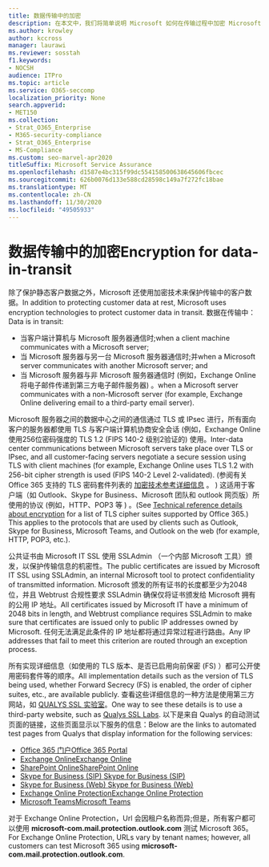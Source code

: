 ```yaml
---
title: 数据传输中的加密
description: 在本文中，我们将简单说明 Microsoft 如何在传输过程中加密 Microsoft 365 客户数据。
ms.author: krowley
author: kccross
manager: laurawi
ms.reviewer: sosstah
f1.keywords:
- NOCSH
audience: ITPro
ms.topic: article
ms.service: O365-seccomp
localization_priority: None
search.appverid:
- MET150
ms.collection:
- Strat_O365_Enterprise
- M365-security-compliance
- Strat_O365_Enterprise
- MS-Compliance
ms.custom: seo-marvel-apr2020
titleSuffix: Microsoft Service Assurance
ms.openlocfilehash: d1587e4bc315f99dc554158500638645606fbcec
ms.sourcegitcommit: 626b0076d133e588cd28598c149a7f272fc18bae
ms.translationtype: MT
ms.contentlocale: zh-CN
ms.lasthandoff: 11/30/2020
ms.locfileid: "49505933"
---
```

# <a name="encryption-for-data-in-transit"></a><span data-ttu-id="6d32b-103">数据传输中的加密</span><span class="sxs-lookup"><span data-stu-id="6d32b-103">Encryption for data-in-transit</span></span>

<span data-ttu-id="6d32b-104">除了保护静态客户数据之外，Microsoft 还使用加密技术来保护传输中的客户数据。</span><span class="sxs-lookup"><span data-stu-id="6d32b-104">In addition to protecting customer data at rest, Microsoft uses encryption technologies to protect customer data in transit.</span></span> <span data-ttu-id="6d32b-105">数据在传输中：</span><span class="sxs-lookup"><span data-stu-id="6d32b-105">Data is in transit:</span></span>

- <span data-ttu-id="6d32b-106">当客户端计算机与 Microsoft 服务器通信时;</span><span class="sxs-lookup"><span data-stu-id="6d32b-106">when a client machine communicates with a Microsoft server;</span></span>
- <span data-ttu-id="6d32b-107">当 Microsoft 服务器与另一台 Microsoft 服务器通信时;并</span><span class="sxs-lookup"><span data-stu-id="6d32b-107">when a Microsoft server communicates with another Microsoft server; and</span></span>
- <span data-ttu-id="6d32b-108">当 Microsoft 服务器与非 Microsoft 服务器通信时 (例如，Exchange Online 将电子邮件传递到第三方电子邮件服务器) 。</span><span class="sxs-lookup"><span data-stu-id="6d32b-108">when a Microsoft server communicates with a non-Microsoft server (for example, Exchange Online delivering email to a third-party email server).</span></span>

<span data-ttu-id="6d32b-109">Microsoft 服务器之间的数据中心之间的通信通过 TLS 或 IPsec 进行，所有面向客户的服务器都使用 TLS 与客户端计算机协商安全会话 (例如，Exchange Online 使用256位密码强度的 TLS 1.2 (FIPS 140-2 级别2验证的) 使用。</span><span class="sxs-lookup"><span data-stu-id="6d32b-109">Inter-data center communications between Microsoft servers take place over TLS or IPsec, and all customer-facing servers negotiate a secure session using TLS with client machines (for example, Exchange Online uses TLS 1.2 with 256-bit cipher strength is used (FIPS 140-2 Level 2-validated).</span></span> <span data-ttu-id="6d32b-110"> (参阅有关 Office 365 支持的 TLS 密码套件列表的 [加密技术参考详细信息](https://docs.microsoft.com/microsoft-365/compliance/technical-reference-details-about-encryption) 。 ) 这适用于客户端（如 Outlook、Skype for Business、Microsoft 团队和 outlook 网页版）所使用的协议 (例如，HTTP、POP3 等 ) 。</span><span class="sxs-lookup"><span data-stu-id="6d32b-110">(See [Technical reference details about encryption](https://docs.microsoft.com/microsoft-365/compliance/technical-reference-details-about-encryption) for a list of TLS cipher suites supported by Office 365.) This applies to the protocols that are used by clients such as Outlook, Skype for Business, Microsoft Teams, and Outlook on the web (for example, HTTP, POP3, etc.).</span></span>

<span data-ttu-id="6d32b-111">公共证书由 Microsoft IT SSL 使用 SSLAdmin （一个内部 Microsoft 工具）颁发，以保护传输信息的机密性。</span><span class="sxs-lookup"><span data-stu-id="6d32b-111">The public certificates are issued by Microsoft IT SSL using SSLAdmin, an internal Microsoft tool to protect confidentiality of transmitted information.</span></span> <span data-ttu-id="6d32b-112">Microsoft 颁发的所有证书的长度都至少为2048位，并且 Webtrust 合规性要求 SSLAdmin 确保仅将证书颁发给 Microsoft 拥有的公用 IP 地址。</span><span class="sxs-lookup"><span data-stu-id="6d32b-112">All certificates issued by Microsoft IT have a minimum of 2048 bits in length, and Webtrust compliance requires SSLAdmin to make sure that certificates are issued only to public IP addresses owned by Microsoft.</span></span> <span data-ttu-id="6d32b-113">任何无法满足此条件的 IP 地址都将通过异常过程进行路由。</span><span class="sxs-lookup"><span data-stu-id="6d32b-113">Any IP addresses that fail to meet this criterion are routed through an exception process.</span></span>

<span data-ttu-id="6d32b-114">所有实现详细信息（如使用的 TLS 版本、是否已启用向前保密 (FS) ）都可公开使用密码套件等的顺序。</span><span class="sxs-lookup"><span data-stu-id="6d32b-114">All implementation details such as the version of TLS being used, whether Forward Secrecy (FS) is enabled, the order of cipher suites, etc., are available publicly.</span></span> <span data-ttu-id="6d32b-115">查看这些详细信息的一种方法是使用第三方网站，如 [QUALYS SSL 实验室](https://www.ssllabs.com)。</span><span class="sxs-lookup"><span data-stu-id="6d32b-115">One way to see these details is to use a third-party website, such as [Qualys SSL Labs](https://www.ssllabs.com).</span></span> <span data-ttu-id="6d32b-116">以下是来自 Qualys 的自动测试页面的链接，这些页面显示以下服务的信息：</span><span class="sxs-lookup"><span data-stu-id="6d32b-116">Below are the links to automated test pages from Qualys that display information for the following services:</span></span>

- [<span data-ttu-id="6d32b-117">Office 365 门户</span><span class="sxs-lookup"><span data-stu-id="6d32b-117">Office 365 Portal</span></span>](https://www.ssllabs.com/ssltest/analyze.html?d=portal.office.com&hideResults=on)
- [<span data-ttu-id="6d32b-118">Exchange Online</span><span class="sxs-lookup"><span data-stu-id="6d32b-118">Exchange Online</span></span>](https://www.ssllabs.com/ssltest/analyze.html?d=outlook.office365.com&hideResults=on)
- [<span data-ttu-id="6d32b-119">SharePoint Online</span><span class="sxs-lookup"><span data-stu-id="6d32b-119">SharePoint Online</span></span>](https://www.ssllabs.com/ssltest/analyze.html?d=microsoft-my.sharepoint.com&hideResults=on)
- [<span data-ttu-id="6d32b-120">Skype for Business (SIP) </span><span class="sxs-lookup"><span data-stu-id="6d32b-120">Skype for Business (SIP)</span></span>](https://www.ssllabs.com/ssltest/analyze.html?d=sipdir.online.lync.com)
- [<span data-ttu-id="6d32b-121">Skype for Business (Web) </span><span class="sxs-lookup"><span data-stu-id="6d32b-121">Skype for Business (Web)</span></span>](https://www.ssllabs.com/ssltest/analyze.html?d=webdir.online.lync.com&hideResults=on)
- [<span data-ttu-id="6d32b-122">Exchange Online Protection</span><span class="sxs-lookup"><span data-stu-id="6d32b-122">Exchange Online Protection</span></span>](https://ssl-tools.net/mailservers/microsoft-com.mail.protection.outlook.com)
- [<span data-ttu-id="6d32b-123">Microsoft Teams</span><span class="sxs-lookup"><span data-stu-id="6d32b-123">Microsoft Teams</span></span>](https://www.ssllabs.com/ssltest/analyze.html?d=teams.microsoft.com&latest)

<span data-ttu-id="6d32b-124">对于 Exchange Online Protection，Url 会因租户名称而异;但是，所有客户都可以使用 **microsoft-com.mail.protection.outlook.com** 测试 Microsoft 365。</span><span class="sxs-lookup"><span data-stu-id="6d32b-124">For Exchange Online Protection, URLs vary by tenant names; however, all customers can test Microsoft 365 using **microsoft-com.mail.protection.outlook.com**.</span></span>
